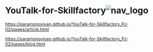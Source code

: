 # YouTalk-for-Skillfactory![nav_logo](https://github.com/ParamonovIvan/YouTalk-for-Skillfactory_PJ-02/assets/131868856/b3a2e630-e58d-42a5-a1c5-a42f61925966)
https://paramonovivan.github.io/YouTalk-for-Skillfactory_PJ-02/pages/article.html

https://paramonovivan.github.io/YouTalk-for-Skillfactory_PJ-02/pages/blog.html
